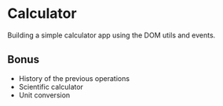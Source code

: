 # Calculator

Building a simple calculator app using the DOM utils and events.

## Bonus

* History of the previous operations
* Scientific calculator 
* Unit conversion